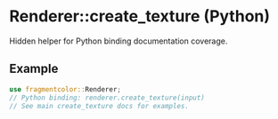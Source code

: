 # Renderer::create_texture (Python)

Hidden helper for Python binding documentation coverage.

## Example

```rust
use fragmentcolor::Renderer;
// Python binding: renderer.create_texture(input)
// See main create_texture docs for examples.
```
